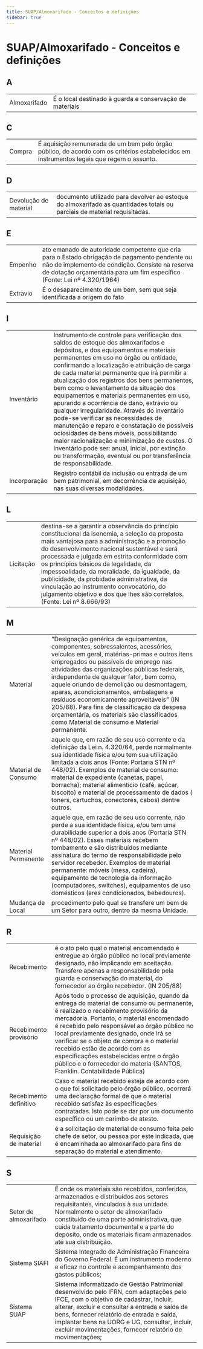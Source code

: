 ```yaml
---
title: SUAP/Almoxarifado - Conceitos e definições
sidebar: true
---
```


# SUAP/Almoxarifado - Conceitos e definições

## A

|             |                                                        |     
| :-----------| :------------------------------------------------------|
|Almoxarifado | É o local destinado à guarda e conservação de materiais|



## C

|             |                                                        |     
| :-----------| :------------------------------------------------------|
| Compra | É aquisição remunerada de um bem pelo órgão público, de acordo com os critérios estabelecidos em instrumentos legais que regem o assunto.|


## D

|             |                                                        |     
| :-----------| :------------------------------------------------------|
| Devolução de material | documento utilizado para devolver ao estoque do almoxarifado as quantidades totais ou parciais de material requisitadas.|

## E

|             |                                                        |     
| :-----------| :------------------------------------------------------|
| Empenho | ato emanado de autoridade competente que cria para o Estado obrigação de pagamento pendente ou não de implemento de condição. Consiste na reserva de dotação orçamentária para um fim específico (Fonte: Lei nº 4.320/1964)|
| Extravio | É o desaparecimento de um bem, sem que seja identificada a origem do fato|

## I

|             |                                                        |     
| :-----------| :------------------------------------------------------|
| Inventário | Instrumento de controle para verificação dos saldos de estoque dos almoxarifados e depósitos, e dos equipamentos e materiais permanentes em uso no órgão ou entidade, confirmando a localização e atribuição de carga de cada material permanente que irá permitir a atualização dos registros dos bens permanentes, bem como o levantamento da situação dos equipamentos e materiais permanentes em uso, apurando a ocorrência de dano, extravio ou qualquer irregularidade.  Através do inventário pode-se verificar as necessidades de manutenção e reparo e constatação de possíveis ociosidades de bens móveis, possibilitando maior racionalização e minimização de custos.  O inventário pode ser: anual, inicial, por extinção ou transformação, eventual ou por transferência de responsabilidade. |
| Incorporação | Registro contábil da inclusão ou entrada de um bem patrimonial, em decorrência de aquisição, nas suas diversas modalidades.|

## L

|             |                                                        |     
| :-----------| :------------------------------------------------------|
|Licitação | destina-se a garantir a observância do princípio constitucional da isonomia, a seleção da proposta mais vantajosa para a administração e a promoção do desenvolvimento nacional sustentável e será processada e julgada em estrita conformidade com os princípios básicos da legalidade, da impessoalidade, da moralidade, da igualdade, da publicidade, da probidade administrativa, da vinculação ao instrumento convocatório, do julgamento objetivo e dos que lhes são correlatos. (Fonte: Lei nº 8.666/93) |

## M

|             |                                                        |     
| :-----------| :------------------------------------------------------|
| Material | "Designação genérica de equipamentos, componentes, sobressalentes, acessórios, veículos em geral, matérias-primas e outros itens empregados ou passíveis de emprego nas atividades das organizações públicas federais, independente de qualquer fator, bem como, aquele oriundo de demolição ou desmontagem, aparas, acondicionamentos, embalagens e resíduos economicamente aproveitáveis" (IN 205/88). Para fins de classificação da despesa orçamentária, os materiais são classificados como Material de consumo e Material permanente.|
| Material de Consumo|aquele que, em razão de seu uso corrente e da definição da Lei n. 4.320/64, perde normalmente sua identidade física e/ou tem sua utilização limitada a dois anos (Fonte: Portaria STN nº 448/02). Exemplos de material de consumo: material de expediente (canetas, papel, borracha); material alimentício (café, açúcar, biscoito) e material de processamento de dados ( toners, cartuchos, conectores, cabos) dentre outros.|
| Material Permanente|aquele que, em razão de seu uso corrente, não perde a sua identidade física, e/ou tem uma durabilidade superior a dois anos (Portaria STN nº 448/02). Esses materiais recebem tombamento e são distribuídos mediante assinatura do termo de responsabilidade pelo servidor recebedor. Exemplos de material permanente: móveis (mesa, cadeira), equipamento de tecnologia da informação (computadores, switches), equipamentos de uso domésticos (ares condicionados, bebedouros).|
| Mudança de Local| procedimento pelo qual se transfere um bem de um Setor para outro, dentro da mesma Unidade.|

## R

|             |                                                        |     
| :-----------| :------------------------------------------------------|
| Recebimento | é o ato pelo qual o material encomendado é entregue ao órgão público no local previamente designado, não implicando em aceitação. Transfere apenas a responsabilidade pela guarda e conservação do material, do fornecedor ao órgão recebedor. (IN 205/88)|
| Recebimento provisório | Após todo o processo de aquisição, quando da entrega do material de consumo ou permanente, é realizado o recebimento provisório da mercadoria. Portanto, o material encomendado é recebido pelo responsável ao órgão público no local previamente designado, onde irá se verificar se o objeto de compra e o material recebido estão de acordo com as especificações estabelecidas entre o órgão público e o fornecedor do materia (SANTOS, Franklin. Contabilidade Pública)|
| Recebimento definitivo | Caso o material recebido esteja de acordo com o que foi solicitado pelo órgão público, ocorrerá uma declaração formal de que o material recebido satisfaz às especificações contratadas. Isto pode se dar por um documento específico ou um carimbo de atesto.|
| Requisição de material | é a solicitação de material de consumo feita pelo chefe de setor, ou pessoa por este indicada, que é encaminhada ao almoxarifado para fins de separação do material e atendimento.|

## S

|             |                                                        |     
| :-----------| :------------------------------------------------------|
| Setor de almoxarifado | É onde os materiais são recebidos, conferidos, armazenados e distribuídos aos setores requisitantes, vinculados à sua unidade. Normalmente o setor de almoxarifado constituído de uma parte administrativa, que cuida tratamento documental e a parte do depósito, onde os materiais ficam armazenados até sua distribuição. |
| Sistema SIAFI|Sistema Integrado de Administração Financeira do Governo Federal. É um instrumento moderno e eficaz no controle e acompanhamento dos gastos públicos; |
| Sistema SUAP|Sistema informatizado de Gestão Patrimonial desenvolvido pelo IFRN, com adaptações pelo IFCE, com o  objetivo  de  cadastrar, incluir, alterar, excluir e consultar a entrada e saída de  bens, fornecer relatório de entrada e saída, implantar bens na UORG e UG, consultar, incluir, excluir movimentações, fornecer relatório de movimentações; |
